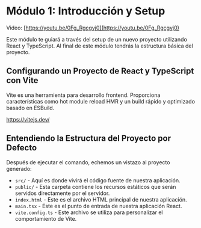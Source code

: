 # Módulo 1: Introducción y Setup

Video: [https://youtu.be/0Fg_Rgcgvj0](https://youtu.be/0Fg_Rgcgvj0)

Este módulo te guiará a través del setup de un nuevo proyecto utilizando React y TypeScript. Al final de este módulo tendrás la estructura básica del proyecto.

## Configurando un Proyecto de React y TypeScript con Vite

Vite es una herramienta para desarrollo frontend. Proporciona características como hot module reload HMR y un build rápido y optimizado basado en ESBuild.

https://vitejs.dev/

## Entendiendo la Estructura del Proyecto por Defecto

Después de ejecutar el comando, echemos un vistazo al proyecto generado:

- `src/` - Aquí es donde vivirá el código fuente de nuestra aplicación.
- `public/` - Esta carpeta contiene los recursos estáticos que serán servidos directamente por el servidor.
- `index.html` - Este es el archivo HTML principal de nuestra aplicación.
- `main.tsx` - Este es el punto de entrada de nuestra aplicación React.
- `vite.config.ts` - Este archivo se utiliza para personalizar el comportamiento de Vite.
